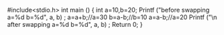 #include<stdio.h>
int main () 
{
int a=10,b=20;
Printf ("before swapping a=%d b=%d", a, b) ;
a=a+b;//a=30
b=a-b;//b=10
a=a-b;//a=20
Printf ("\n after swapping a=%d b=%d", a, b) ;
Return 0;
}
